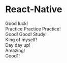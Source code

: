 # React-Native      
Good luck!  
Practice Practice Practice!    
Good! Good! Study!   
King of myself!   
Day day up!    
Amazing!  
Good1!
